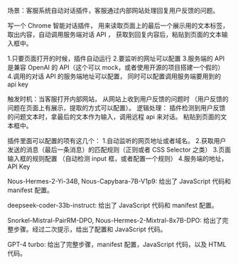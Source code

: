 
场景：客服系统自动对话插件，客服通过内部网站处理回复用户反馈的问题。

写一个 Chrome 智能对话插件， 用来读取页面上的最后一个展示用的文本标签，取出内容，自动调用服务端对话 API ， 获取到回复内容后，粘贴到页面的文本输入框中。

1.只要页面打开的时候，插件自动运行 2.要监听的网址可以配置 3.服务端的 API 是兼容 OpenAI 的 API（这个可以 mock，或者使用开源的项目搭建一个假的） 4.调用的对话 API 的服务端地址可以配置， 同时可以配置调用服务端要用到的 api key

触发时机：当客服打开内部网站， 从网站上收到用户反馈的问题时 （用户反馈的问题在页面上有展示，提取的方式可以配置）。 逻辑处理： 插件检测到用户反馈的问题文本时，拿最后的文本作为输入，调用远程 api 来对话。 粘贴到页面的文本框中。

插件里面可以配置的项有这几个： 1.自动监听的网页地址或者域名。 2.获取用户发送的消息（最后一条消息）的匹配规则（正则或者 CSS Selector 之类） 3.页面输入框的规则配置 （自动检测 input 框，或者配置一个规则） 4.服务端的地址， API Key


Nous-Hermes-2-Yi-34B, Nous-Capybara-7B-V1p9:
给出了 JavaScript 代码和 manifest 配置。

deepseek-coder-33b-instruct:
给出了 JavaScript 代码和 manifest 配置。

Snorkel-Mistral-PairRM-DPO, Nous-Hermes-2-Mixtral-8x7B-DPO:
给出了完整步骤。经过二次提示，给出了配置和 JavaScript 代码。

GPT-4 turbo:
给出了完整步骤，manifest 配置，JavaScript 代码，以及 HTML 代码。

